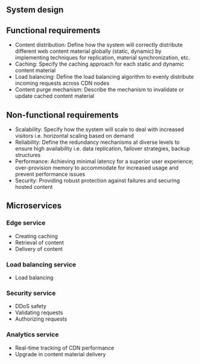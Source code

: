 ## System design

## Functional requirements

- Content distribution: Define how the system will correctly distribute different web content material globally (static, dynamic) by implementing techniques for replication, material synchronization, etc.
- Caching: Specify the caching approach for each static and dynamic content material
- Load balancing: Define the load balancing algorithm to evenly distribute incoming requests across CDN nodes
- Content purge mechanism: Describe the mechanism to invalidate or update cached content material

## Non-functional requirements

- Scalability: Specify how the system will scale to deal with increased visitors i.e. horizontal scaling based on demand
- Reliability: Define the redundancy mechanisms at diverse levels to ensure high availability i.e. data replication, failover strategies, backup structures
- Performance: Achieving minimal latency for a superior user experience; over-provision memory to accommodate for increased usage and prevent performance issues
- Security: Providing robust protection against failures and securing hosted content

## Microservices

### Edge service

- Creating caching
- Retrieval of content
- Delivery of content

### Load balancing service

- Load balancing

### Security service

- DDoS safety
- Validating requests
- Authorizing requests

### Analytics service

- Real-time tracking of CDN performance
- Upgrade in content material delivery
